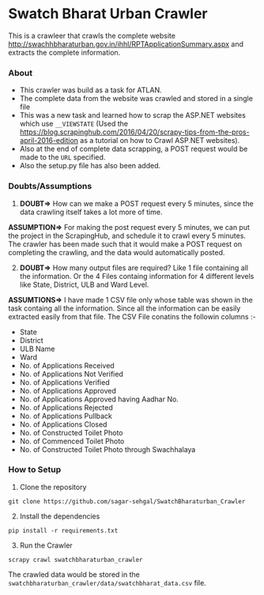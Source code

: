 # Swatch Bharat Urban Crawler

This is a crawleer that crawls the complete website  http://swachhbharaturban.gov.in/ihhl/RPTApplicationSummary.aspx and extracts the complete information.

### About 

- This crawler was build as a task for ATLAN.
- The complete data from the website was crawled and stored in a single file
- This was a new task and learned how to scrap the ASP.NET websites which use `__VIEWSTATE` (Used the https://blog.scrapinghub.com/2016/04/20/scrapy-tips-from-the-pros-april-2016-edition as a tutorial on how to Crawl ASP.NET websites).
- Also at the end of complete data scrapping, a POST request would be made to the `URL` specified.
- Also the setup.py file has also been added. 

### Doubts/Assumptions

1. **DOUBT=>** How can we make a POST request every 5 minutes, since the data crawling itself takes a lot more of time.
  
  **ASSUMPTION=>** For making the post request every 5 minutes, we can put the project in the ScrapingHub, and schedule it to crawl every 5 minutes. The crawler has been made such that it would make a POST request on completing the crawling, and the data would automatically posted.

2. **DOUBT=>** How many output files are required? Like 1 file containing all the information. Or the 4 Files containg information for 4 different levels like State, District, ULB and Ward Level.

  **ASSUMTIONS=>** I have made 1 CSV file only whose table was shown in the task containg all the information. Since all the information can be easily extracted easily from that file. The CSV File conatins the followin columns :-
  - State
  - District
  - ULB Name
  - Ward
  - No. of Applications Received
  - No. of Applications Not Verified
  - No. of Applications Verified 
  - No. of Applications Approved
  - No. of Applications Approved having Aadhar No.
  - No. of Applications Rejected
  - No. of Applications Pullback
  - No. of Applications Closed
  - No. of Constructed Toilet Photo
  - No. of Commenced Toilet Photo
  - No. of Constructed Toilet Photo through Swachhalaya

### How to Setup

1. Clone the repository
```
git clone https://github.com/sagar-sehgal/SwatchBharaturban_Crawler
```
2. Install the dependencies
```
pip install -r requirements.txt
```	
3. Run the Crawler
```
scrapy crawl swatchbharaturban_crawler
```

The crawled data would be stored in the `swatchbharaturban_crawler/data/swatchbharat_data.csv` file.

